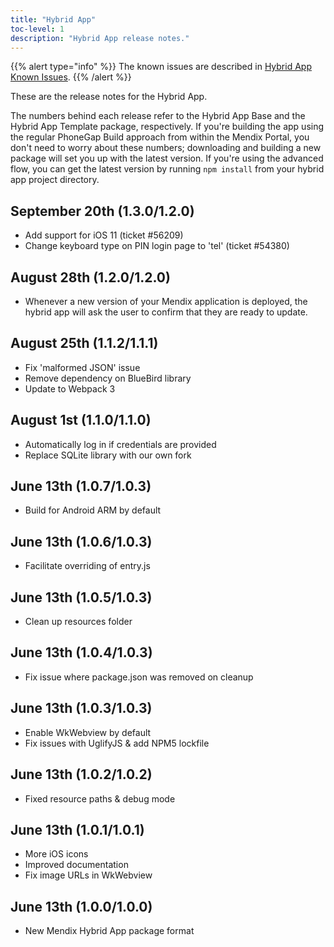```yaml
---
title: "Hybrid App"
toc-level: 1
description: "Hybrid App release notes."
---
```


{{% alert type="info" %}}
The known issues are described in [Hybrid App Known Issues](hybrid-app-known-issues).
{{% /alert %}}

These are the release notes for the Hybrid App.

The numbers behind each release refer to the Hybrid App Base and the Hybrid App Template package, respectively.
If you're building the app using the regular PhoneGap Build approach from within the Mendix Portal, you don't need to worry about these numbers; downloading and building a new package will set you up with the latest version.
If you're using the advanced flow, you can get the latest version by running `npm install` from your hybrid app project directory.

## September 20th (1.3.0/1.2.0)

* Add support for iOS 11 (ticket #56209)
* Change keyboard type on PIN login page to 'tel' (ticket #54380)


## August 28th (1.2.0/1.2.0)

* Whenever a new version of your Mendix application is deployed, the hybrid app will ask the user to confirm that they are ready to update.


## August 25th (1.1.2/1.1.1)

* Fix 'malformed JSON' issue
* Remove dependency on BlueBird library
* Update to Webpack 3


## August 1st (1.1.0/1.1.0)

* Automatically log in if credentials are provided
* Replace SQLite library with our own fork


## June 13th (1.0.7/1.0.3)

* Build for Android ARM by default


## June 13th (1.0.6/1.0.3)

* Facilitate overriding of entry.js


## June 13th (1.0.5/1.0.3)

* Clean up resources folder


## June 13th (1.0.4/1.0.3)

* Fix issue where package.json was removed on cleanup


## June 13th (1.0.3/1.0.3)

* Enable WkWebview by default
* Fix issues with UglifyJS & add NPM5 lockfile


## June 13th (1.0.2/1.0.2)

* Fixed resource paths & debug mode


## June 13th (1.0.1/1.0.1)

* More iOS icons
* Improved documentation
* Fix image URLs in WkWebview


## June 13th (1.0.0/1.0.0)

* New Mendix Hybrid App package format


